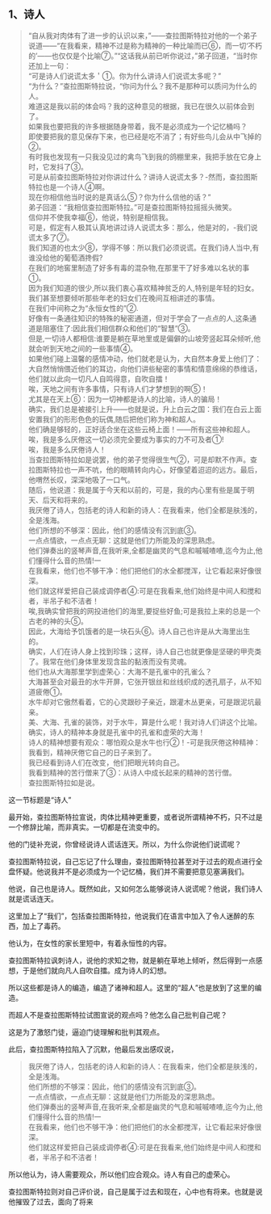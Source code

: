 <h2>1、诗人</h2><blockquote data-pid="R50uD68K">“自从我对肉体有了进一步的认识以来，”——查拉图斯特拉对他的一个弟子说道——“在我看来，精神不过是称为精神的一种比喻而已⑥，而一切‘不朽的’——也仅仅是个比喻⑦。”“这话我从前已听你说过，”弟子回道，“当时你还加上一句：<br>“可是诗人们说谎太多＇①。你为什么讲诗人们说谎太多呢？”<br>“为什么？”查拉图斯特拉说，“你问为什么？我不是那种可以质问为什么的人。<br>难道这是我以前的体会吗？我的这种意见的根据，我已在很久以前体会到了。<br>如果我也要把我的许多根据随身带着，我不是必须成为一个记忆桶吗？<br>即使要把我的意见保存下来，也已经是吃不消了；有好些鸟儿会从中飞掉的②。<br>有时我也发现有一只我没见过的禽鸟飞到我的鸽棚里来，我把手放在它身上时，它发抖了③。<br>可是从前查拉图斯特拉对你讲过什么？讲诗人说谎太多？-然而，查拉图斯特拉也是一个诗人④啊。<br>现在你相信他当时说的是真话么⑤？你为什么信他的话？”<br>弟子回道：“我相信查拉图斯特拉。”可是查拉图斯特拉摇摇头微笑。<br>信仰并不使我幸福⑥，他说，特别是相信我。<br>可是，假定有人极其认真地讲过诗人说谎太多：那么，他是对的，-我们说谎太多了⑦。<br>我们知道的也太少⑧，学得不够：所以我们必须说谎。在我们诗人当中,有谁没给他的葡萄酒搀假?<br>在我们的地窖里制造了好多有毒的混杂物,在那里干了好多难以名状的事①。<br>因为我们知道的很少,所以我们衷心喜欢精神贫乏的人,特别是年轻的妇女。<br>我们甚至想要倾听那些年老的妇女们在晚间互相讲述的事情。<br>在我们中间称之为“永恒女性的”②.<br>好像有一条通往知识的特殊的秘密通道，但对于学会了一点点的人,这条通道是阻塞住了:因此我们相信群众和他们的“智慧”③。<br>但是,一切诗人都相信:谁要是躺在草地里或是偏僻的山坡旁竖起耳朵倾听,他就会听到天地之间的一些事情④。<br>如果他们碰上温馨的感情冲动，他们就老是认为，大自然本身爱上他们了：<br>大自然悄悄偎近他们的耳边，向他们讲些秘密的事情和情意绵绵的恭维话，他们就以此向一切凡人自鸣得意，自吹自擂！<br>唉，天地之间有许多事情，只有诗人们才梦想到的啊⑤！<br>尤其是在天上⑥：因为一切神都是诗人的比喻，诗人的骗局！<br>确实，我们总是被接引上升——也就是说，升上白云之国：我们在白云上面安置我们的形形色色的玩偶,随后把他们称为神和超人。<br>他们确是够轻的，正好适合坐在这些云椅上面！——所有这些神和超人。<br>唉，我是多么厌倦这一切必须完全要成为事实的力不可及者①!<br>唉，我是多么厌倦诗人！<br>当查拉图斯特拉如是说罢，他的弟子觉得很生气②，可是却默不作声。查拉图斯特拉也一声不吭，他的眼睛转向内心，好像望着迢迢的远方。最后，他喟然长叹，深深地吸了一口气。<br>随后，他说道：我是属于今天和以前的，可是，我的内心里有些是属于明天、后天和将来的。<br>我厌倦了诗人，包括老的诗人和新的诗人：在我看来，他们全都是肤浅的，全是浅海。<br>他们所想的不够深：因此，他们的感情没有沉到底③。<br>一点点情欲，一点点无聊：这就是他们力所能及的深思熟虑。<br>他们弹奏出的竖琴声音,在我听来,全都是幽灵的气息和嘁嘁喳喳,迄今为止,他们懂得什么音的热情!一<br>在我看来，他们也不够干净：他们把他们的水全都搅浑，让它看起来好像很深。<br>他们就这样爱把自己装成调停者④:可是在我看来,他们始终是中间人和搅和者，半吊子和不洁者！<br>唉,我确实曾把我的网投进他们的海里,要捉些好鱼;可是我拉上来的总是一个古老的神的头⑤。<br>因此，大海给予饥饿者的是一块石头⑥。诗人自己也许是从大海里出生的。<br>确实，人们在诗人身上找到珍珠；这样，诗人自己也就更像是坚硬的甲壳类了。我常在他们身体里发现含盐的黏液而没有灵魂。<br>他们也从大海那里学到虚荣心：大海不是孔雀中的孔雀么？<br>大海甚至会对最丑的水牛开屏，它张开银丝和丝线织成的透孔扇子，从不知道疲倦①。<br>水牛却对它傲然看着，它的心灵跟砂子亲近，跟灌木丛更亲，可是跟泥坑最亲。<br>美、大海、孔雀的装饰，对于水牛，算是什么呢！我对诗人们讲这个比喻。<br>确实，诗人的精神本身就是孔雀中的孔雀和虚荣的大海！<br>诗人的精神想要有观众：哪怕观众是水牛也行②！-可是我厌倦这种精神：我看到，精神厌倦它自己的日子来到了。<br>我已经看到诗人们在改变，他们把眼光转向自己。<br>我看到精神的苦行僧来了③：从诗人中成长起来的精神的苦行僧。<br>查拉图斯特拉如是说。</blockquote><p data-pid="h62vKaaI">这一节标题是“诗人”</p><p data-pid="OEFJ4hkn">最开始，查拉图斯特拉宣说，肉体比精神更重要，或者说所谓精神不朽，只不过是一个修辞比喻，而非真实。一切都是在流变中的。</p><p data-pid="FNIxG_5D">他的门徒补充说，你曾经说诗人谎话连天。所以，为什么你说他们说谎呢？</p><p data-pid="WcdZtAg3">查拉图斯特拉说，自己忘记了什么理由，查拉图斯特拉甚至对于过去的观点进行全盘怀疑。他说我并不是必须成为一个记忆桶，我们并不需要把意见塞满我们。</p><p data-pid="H_TvXdRZ">他说，自己也是诗人。既然如此，又如何怎么能够说诗人说谎呢？他说，我们诗人就是谎话连天。</p><p data-pid="urr9r6bv">这里加上了“我们”，包括查拉图斯特拉，他说我们在语言中加入了令人迷醉的东西，加上了毒药。</p><p data-pid="e36qGonD">他认为，在女性的家长里短中，有着永恒性的内容。</p><p data-pid="BSFxRfNQ">查拉图斯特拉讽刺诗人，说他的求知之物，就是躺在草地上倾听，然后得到一点感想，于是他们就向凡人自吹自擂。成为诗人的幻想。</p><p data-pid="lSWGPThx">所以这些都是诗人的编造，编造了诸神和超人。这里的“超人”也是放到了这里的编造。</p><p data-pid="MEFRWjN7">而超人不是查拉图斯特拉试图宣说的观点吗？他怎么自己批判自己呢？</p><p data-pid="JJ_gUZfc">这是为了激怒门徒，逼迫门徒理解和批判其观点。</p><p data-pid="wQxLjQxD">此后，查拉图斯特拉陷入了沉默，他最后发出感叹说，</p><blockquote data-pid="WW8ubokn">我厌倦了诗人，包括老的诗人和新的诗人：在我看来，他们全都是肤浅的，全是浅海。<br>他们所想的不够深：因此，他们的感情没有沉到底③。<br>一点点情欲，一点点无聊：这就是他们力所能及的深思熟虑。<br>他们弹奏出的竖琴声音,在我听来,全都是幽灵的气息和嘁嘁喳喳,迄今为止,他们懂得什么音的热情!一<br>在我看来，他们也不够干净：他们把他们的水全都搅浑，让它看起来好像很深。<br>他们就这样爱把自己装成调停者④:可是在我看来,他们始终是中间人和搅和者，半吊子和不洁者！</blockquote><p data-pid="YsiYoxqn">所以他认为，诗人需要观众，所以他们应合观众。诗人有自己的虚荣心。</p><p data-pid="evhLcm2M">查拉图斯特拉则对自己评价说，自己是属于过去和现在，心中也有将来。也就是说他摧毁了过去，面向了将来</p><p></p><p></p><p></p>